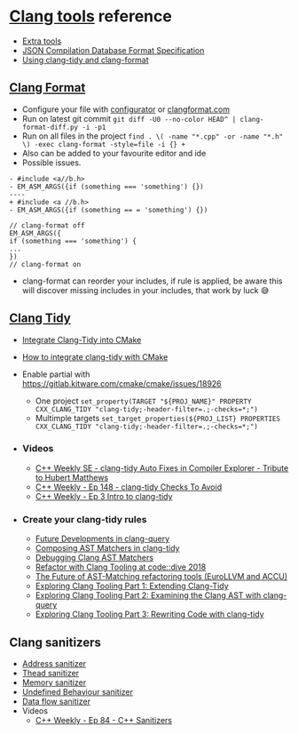 # [Clang tools](https://clang.llvm.org/docs/ClangTools.html) reference 
* [Extra tools](https://clang.llvm.org/extra/index.html)
* [JSON Compilation Database Format Specification](https://clang.llvm.org/docs/JSONCompilationDatabase.html)
* [Using clang-tidy and clang-format](https://www.labri.fr/perso/fleury/posts/programming/using-clang-tidy-and-clang-format.html)

## [Clang Format](https://clang.llvm.org/docs/ClangFormat.html)
* Configure your file with [configurator](https://zed0.co.uk/clang-format-configurator/) or [clangformat.com](https://clangformat.com/)
* Run on latest git commit ```git diff -U0 --no-color HEAD^ | clang-format-diff.py -i -p1```
* Run on all files in the project ```find . \( -name "*.cpp" -or -name "*.h" \) -exec clang-format -style=file -i {} +```
* Also can be added to your favourite editor and ide
* Possible issues. 

```
- #include <a//b.h>
- EM_ASM_ARGS({if (something === 'something') {}) 
----
+ #include <a //b.h> 
- EM_ASM_ARGS({if (something == = 'something') {}) 
```
```
// clang-format off
EM_ASM_ARGS({
if (something === 'something') {
...
})
// clang-format on
```
 * clang-format can reorder your includes, if rule is applied, be aware this will discover missing includes in your includes, that work by luck 😅

## [Clang Tidy](https://clang.llvm.org/extra/clang-tidy/)
  * [Integrate Clang-Tidy into CMake](https://ortogonal.github.io/cmake-clang-tidy/)
  * [How to integrate clang-tidy with CMake](https://gitlab.kitware.com/cmake/cmake/issues/18926)
  * Enable partial with https://gitlab.kitware.com/cmake/cmake/issues/18926
     * One project ```set_property(TARGET "${PROJ_NAME}" PROPERTY CXX_CLANG_TIDY "clang-tidy;-header-filter=.;-checks=*;")```
     * Multimple targets ```set_target_properties(${PROJ_LIST} PROPERTIES CXX_CLANG_TIDY "clang-tidy;-header-filter=.;-checks=*;")``` 
 * ### Videos
   * [C++ Weekly SE - clang-tidy Auto Fixes in Compiler Explorer - Tribute to Hubert Matthews](https://youtu.be/EfYMKOMc738)
   * [C++ Weekly - Ep 148 - clang-tidy Checks To Avoid](https://youtu.be/oxpsHk1yq88)
   * [C++ Weekly - Ep 3 Intro to clang-tidy](https://m.youtube.com/watch?v=OchPaGEH4TE)

* ### Create your clang-tidy rules
   * [Future Developments in clang-query](https://steveire.wordpress.com/2018/11/11/future-developments-in-clang-query/) 
   * [Composing AST Matchers in clang-tidy](https://steveire.wordpress.com/2018/11/20/composing-ast-matchers-in-clang-tidy/)
   * [Debugging Clang AST Matchers](https://steveire.wordpress.com/2019/04/16/debugging-clang-ast-matchers/)
   * [Refactor with Clang Tooling at code::dive 2018](https://steveire.wordpress.com/2019/01/02/refactor-with-clang-tooling-at-codedive-2018/)
   * [The Future of AST-Matching refactoring tools (EuroLLVM and ACCU)](https://steveire.wordpress.com/2019/04/30/the-future-of-ast-matching-refactoring-tools-eurollvm-and-accu/)
   * [Exploring Clang Tooling Part 1: Extending Clang-Tidy](https://devblogs.microsoft.com/cppblog/exploring-clang-tooling-part-1-extending-clang-tidy/)
   * [Exploring Clang Tooling Part 2: Examining the Clang AST with clang-query](https://devblogs.microsoft.com/cppblog/exploring-clang-tooling-part-2-examining-the-clang-ast-with-clang-query/)
   * [Exploring Clang Tooling Part 3: Rewriting Code with clang-tidy](https://devblogs.microsoft.com/cppblog/exploring-clang-tooling-part-3-rewriting-code-with-clang-tidy/)

## Clang sanitizers
 * [Address sanitizer](https://clang.llvm.org/docs/AddressSanitizer.html)
 * [Thead sanitizer](https://clang.llvm.org/docs/ThreadSanitizer.html)
 * [Memory sanitizer](https://clang.llvm.org/docs/MemorySanitizer.html)
 * [Undefined Behaviour sanitizer](https://clang.llvm.org/docs/UndefinedBehaviorSanitizer.html)
 * [Data flow sanitizer](https://clang.llvm.org/docs/DataFlowSanitizer.html)
 * Videos
   * [C++ Weekly - Ep 84 - C++ Sanitizers](https://youtu.be/MB6NPkB4YVs)

     
 
